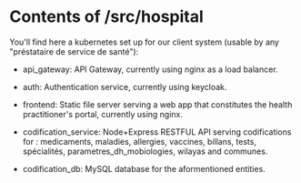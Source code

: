 # Contents of /src/hospital

You'll find here a kubernetes set up for our client system (usable by any "préstataire de service de santé"):

- api_gateway: API Gateway, currently using nginx as a load balancer.

- auth: Authentication service, currently using keycloak.

- frontend: Static file server serving a web app that constitutes the health practitioner's portal, currently using nginx.

- codification_service: Node+Express RESTFUL API serving codifications for : medicaments, maladies, allergies, vaccines, billans, tests, spécialités, parametres_dh_mobiologies, wilayas and communes.

- codification_db: MySQL database for the aformentioned entities.
